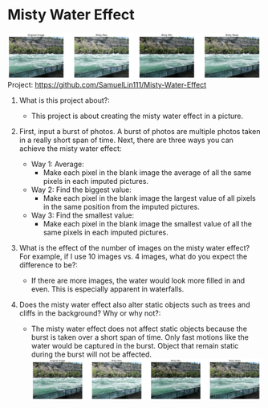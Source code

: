 
# Misty Water Effect

![Misty water effect contrast](Misty-Water-Effect-Example-3.png)
Project: https://github.com/SamuelLin111/Misty-Water-Effect

1. What is this project about?:
    - This project is about creating the misty water effect in a picture. 
2.  First, input a burst of photos. A burst of photos are multiple photos taken in a really short span of time. Next, there are three ways you can achieve the misty water effect:
    - Way 1: Average:
      - Make each pixel in the blank image the average of all the same pixels in each imputed pictures.
    - Way 2: Find the biggest value:
      - Make each pixel in the blank image the largest value of all pixels in the same position from the imputed pictures.
    - Way 3: Find the smallest value:
      - Make each pixel in the blank image the smallest value of all the same pixels in each imputed pictures.

3. What is the effect of the number of images on the misty water effect? For example, if I use 10 images vs. 4 images, what do you expect the difference to be?:
    - If there are more images, the water would look more filled in and even. This is especially apparent in waterfalls. 
4. Does the misty water effect also alter static objects such as trees and cliffs in the background? Why or why not?:
    - The misty water effect does not affect static objects because the burst is taken over a short span of time. Only fast motions like the water would be captured in the burst. Object that remain static during the burst will not be affected.
![Misty water effect contrast](Misty-Water-Effect-Example-3.png)
  
